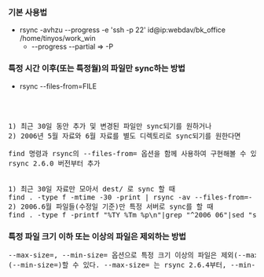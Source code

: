 ### 기본 사용법
- rsync -avhzu --progress -e 'ssh -p 22' id@ip:webdav/bk_office /home/tinyos/work_win
  - --progress --partial => -P


### 특정 시간 이후(또는 특정월)의 파일만 sync하는 방법
- rsync --files-from=FILE
<pre>



1) 최근 30일 동안 추가 및 변경된 파일만 sync되기를 원하거나
2) 2006년 5월 자료와 6월 자료를 별도 디렉토리로 sync되기를 원한다면

find 명령과 rsync의 --files-from= 옵션을 함께 사용하여 구현해볼 수 있다. --files-from= 옵션은
rsync 2.6.0 버전부터 추가


1) 최근 30일 자료만 모아서 dest/ 로 sync 할 때 	
find . -type f -mtime -30 -print | rsync -av --files-from=- . dest/
2) 2006.6월 파일들(수정일 기준)만 특정 서버로 sync를 할 때 	
find . -type f -printf "%TY_%Tm %p\n"|grep "^2006_06"|sed "s/^2006_06 //g" | rsync -av --files-from=- . 192.168.123.2::bak_dir/06
</pre>


### 특정 파일 크기 이하 또는 이상의 파일은 제외하는 방법
<pre>
--max-size=, --min-size= 옵션으로 특정 크기 이상의 파일은 제외(--max-size=)하거나 이하의 파일은 제외
(--min-size=)할 수 있다. --max-size= 는 rsync 2.6.4부터, --min-size= 는 2.6.7부터 추가된 옵션이다
</pre>
